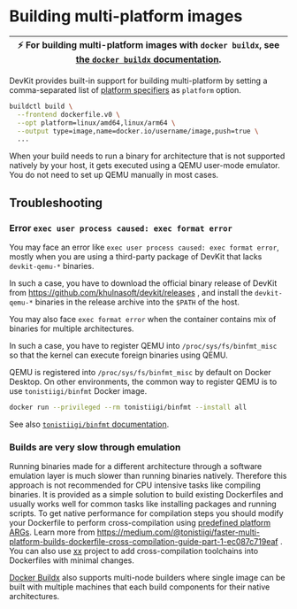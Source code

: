 # Building multi-platform images

| :zap: For building multi-platform images with `docker buildx`, see [the `docker buildx` documentation](https://github.com/docker/buildx#building-multi-platform-images). |
|--------------------------------------------------------------------------|



DevKit provides built-in support for building multi-platform by setting a comma-separated list of
[platform specifiers](https://github.com/containerd/containerd/blob/v1.5.7/platforms/platforms.go#L63) as `platform` option.

```bash
buildctl build \
  --frontend dockerfile.v0 \
  --opt platform=linux/amd64,linux/arm64 \
  --output type=image,name=docker.io/username/image,push=true \
  ...
```

When your build needs to run a binary for architecture that is not supported natively by your host, it gets executed using a QEMU user-mode emulator.
You do not need to set up QEMU manually in most cases.

## Troubleshooting

### Error `exec user process caused: exec format error`

You may face an error like `exec user process caused: exec format error`, mostly when you are using a third-party package of DevKit that lacks
`devkit-qemu-*` binaries.

In such a case, you have to download the official binary release of DevKit from https://github.com/khulnasoft/devkit/releases , and install
the `devkit-qemu-*` binaries in the release archive into the `$PATH` of the host.

You may also face `exec format error` when the container contains mix of binaries for multiple architectures.

In such a case, you have to register QEMU into `/proc/sys/fs/binfmt_misc` so that the kernel can execute foreign binaries using QEMU.

QEMU is registered into `/proc/sys/fs/binfmt_misc` by default on Docker Desktop.
On other environments, the common way to register QEMU is to use `tonistiigi/binfmt` Docker image.

```bash
docker run --privileged --rm tonistiigi/binfmt --install all
```

See also [`tonistiigi/binfmt` documentation](https://github.com/tonistiigi/binfmt/).

### Builds are very slow through emulation

Running binaries made for a different architecture through a software emulation layer is much slower than running binaries natively. Therefore this approach is not recommended for CPU intensive tasks like compiling binaries. It is provided as a simple solution to build existing Dockerfiles and usually works well for common tasks like installing packages and running scripts. To get native performance for compilation steps you should modify your Dockerfile to perform cross-compilation using [predefined platform ARGs](https://docs.docker.com/engine/reference/builder/#automatic-platform-args-in-the-global-scope). Learn more from https://medium.com/@tonistiigi/faster-multi-platform-builds-dockerfile-cross-compilation-guide-part-1-ec087c719eaf . You can also use [xx](https://github.com/tonistiigi/xx) project to add cross-compilation toolchains into Dockerfiles with minimal changes.

[Docker Buildx](https://github.com/docker/buildx) also supports multi-node builders where single image can be built with multiple machines that each build components for their native architectures.
